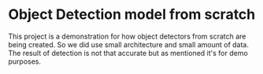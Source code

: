 # Object Detection model from scratch
 This project is a demonstration for how object detectors from scratch are being created. So we did use small architecture and small amount of data. The result of detection is not that accurate but as mentioned it's for demo purposes.
